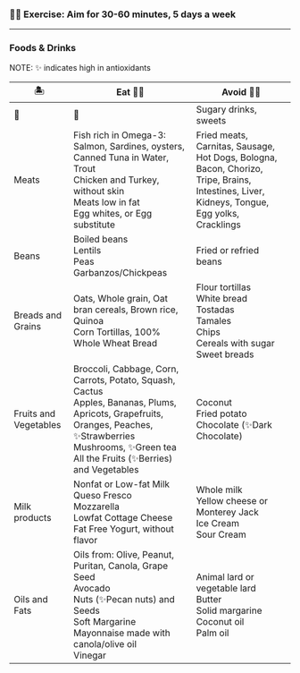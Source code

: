 
<h3>👍🏻 Exercise: Aim for 30-60 minutes, 5 days a week</h3>

---

<h3>Foods & Drinks</h3>

NOTE: ✨ indicates high in antioxidants

🏝️ | Eat 👍🏻 | Avoid 👎🏻
-- | -- | --
🩶 | 🩶 | Sugary drinks, sweets
Meats | Fish rich in Omega-3: Salmon, Sardines, oysters, Canned Tuna in Water, Trout <br/> Chicken and Turkey, without skin<br/>Meats low in fat<br/>Egg whites, or Egg substitute | Fried meats, Carnitas, Sausage, Hot Dogs, Bologna, Bacon, Chorizo, Tripe, Brains, Intestines, Liver, Kidneys, Tongue, Egg yolks, Cracklings
Beans | Boiled beans<br/>Lentils<br/>Peas<br/>Garbanzos/Chickpeas | Fried or refried beans
Breads and Grains | Oats, Whole grain, Oat bran cereals, Brown rice, Quinoa<br/> Corn Tortillas, 100% Whole Wheat Bread | Flour tortillas<br/>White bread<br/>Tostadas<br/>Tamales<br/>Chips<br/>Cereals with sugar<br/>Sweet breads
Fruits and Vegetables | Broccoli, Cabbage, Corn, Carrots, Potato, Squash, Cactus<br/>Apples, Bananas, Plums, Apricots, Grapefruits, Oranges, Peaches, ✨Strawberries<br/>Mushrooms, ✨Green tea<br/>All the Fruits (✨Berries) and Vegetables | Coconut<br/>Fried potato<br/>Chocolate (✨Dark Chocolate)
Milk products | Nonfat or Low-fat Milk<br/>Queso Fresco<br/>Mozzarella<br/>Lowfat Cottage Cheese<br/>Fat Free Yogurt, without flavor | Whole milk<br/>Yellow cheese or Monterey Jack<br/>Ice Cream<br/>Sour Cream
Oils and Fats | Oils from: Olive, Peanut, Puritan, Canola, Grape Seed<br/>Avocado<br/>Nuts (✨Pecan nuts) and Seeds<br/>Soft Margarine<br/>Mayonnaise made with canola/olive oil<br/>Vinegar | Animal lard or vegetable lard<br/>Butter<br/>Solid margarine<br/>Coconut oil<br/>Palm oil
